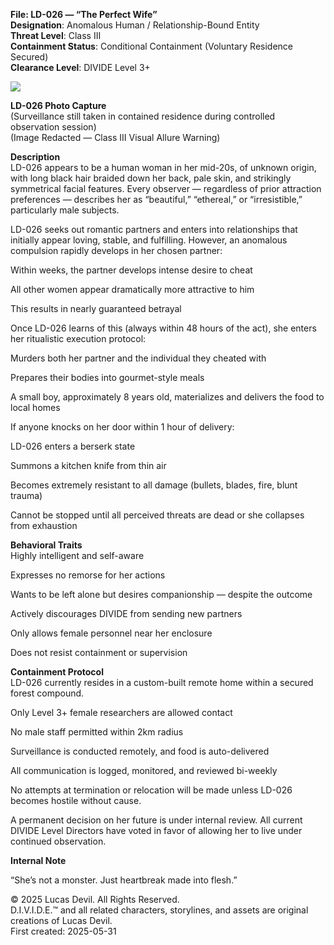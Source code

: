 **File: LD-026 — “The Perfect Wife”**  
**Designation**: Anomalous Human / Relationship-Bound Entity  
**Threat Level**: Class III  
**Containment Status**: Conditional Containment (Voluntary Residence Secured)  
**Clearance Level**: DIVIDE Level 3+  



![](https://pbs.twimg.com/media/GsTqA_vWQAAoFEw?format=jpg&name=large)




**LD-026 Photo Capture**  
(Surveillance still taken in contained residence during controlled observation session)  
(Image Redacted — Class III Visual Allure Warning)  

**Description**  
LD-026 appears to be a human woman in her mid-20s, of unknown origin, with long black hair braided down her back, pale skin, and strikingly symmetrical facial features. Every observer — regardless of prior attraction preferences — describes her as “beautiful,” “ethereal,” or “irresistible,” particularly male subjects.  

LD-026 seeks out romantic partners and enters into relationships that initially appear loving, stable, and fulfilling. However, an anomalous compulsion rapidly develops in her chosen partner:  

Within weeks, the partner develops intense desire to cheat  

All other women appear dramatically more attractive to him  

This results in nearly guaranteed betrayal  

Once LD-026 learns of this (always within 48 hours of the act), she enters her ritualistic execution protocol:  

Murders both her partner and the individual they cheated with  

Prepares their bodies into gourmet-style meals  

A small boy, approximately 8 years old, materializes and delivers the food to local homes  

If anyone knocks on her door within 1 hour of delivery:  

LD-026 enters a berserk state  

Summons a kitchen knife from thin air  

Becomes extremely resistant to all damage (bullets, blades, fire, blunt trauma)  

Cannot be stopped until all perceived threats are dead or she collapses from exhaustion  

**Behavioral Traits**  
Highly intelligent and self-aware  

Expresses no remorse for her actions  

Wants to be left alone but desires companionship — despite the outcome  

Actively discourages DIVIDE from sending new partners  

Only allows female personnel near her enclosure  

Does not resist containment or supervision  

**Containment Protocol**  
LD-026 currently resides in a custom-built remote home within a secured forest compound.  

Only Level 3+ female researchers are allowed contact  

No male staff permitted within 2km radius  

Surveillance is conducted remotely, and food is auto-delivered  

All communication is logged, monitored, and reviewed bi-weekly  

No attempts at termination or relocation will be made unless LD-026 becomes hostile without cause.  

A permanent decision on her future is under internal review. All current DIVIDE Level Directors have voted in favor of allowing her to live under continued observation.  

**Internal Note**  

“She’s not a monster. Just heartbreak made into flesh.”  


© 2025 Lucas Devil. All Rights Reserved.  
D.I.V.I.D.E.™ and all related characters, storylines, and assets are original creations of Lucas Devil.  
First created: 2025-05-31  
